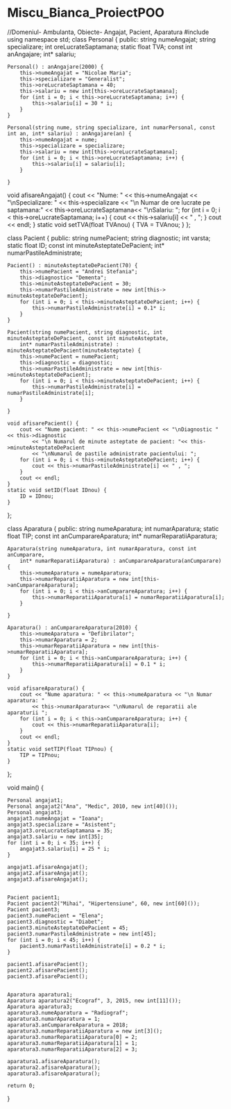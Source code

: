# Miscu_Bianca_ProiectPOO
//Domeniul- Ambulanta, Obiecte- Angajat, Pacient, Aparatura
#include <iostream>
using namespace std;
class Personal {
public:
	string numeAngajat;
	string specializare;
	int oreLucrateSaptamana;
	static float TVA;
	const int anAngajare;
	int* salariu;

	Personal() : anAngajare(2000) {
		this->numeAngajat = "Nicolae Maria";
		this->specializare = "Generalist";
		this->oreLucrateSaptamana = 40;
		this->salariu = new int[this->oreLucrateSaptamana];
		for (int i = 0; i < this->oreLucrateSaptamana; i++) {
			this->salariu[i] = 30 * i;
		}
	}

	Personal(string nume, string specializare, int numarPersonal, const int an, int* salariu) : anAngajare(an) {
		this->numeAngajat = nume;
		this->specializare = specializare;
		this->salariu = new int[this->oreLucrateSaptamana];
		for (int i = 0; i < this->oreLucrateSaptamana; i++) {
			this->salariu[i] = salariu[i];
		}

	}

void afisareAngajat() {
	cout << "Nume: " << this->numeAngajat << "\nSpecializare: " << this->specializare << "\n Numar de ore lucrate pe saptamana:" 
		<< this->oreLucrateSaptamana<< "\nSalariu: ";
	for (int i = 0; i < this->oreLucrateSaptamana; i++) {
		cout << this->salariu[i] << " , ";
	}
	cout << endl;
}
static void setTVA(float TVAnou) {
	TVA = TVAnou;
}
};

class Pacient {
public:
	string numePacient;
	string diagnostic;
	int varsta;
	static float ID;
	const int minuteAsteptateDePacient;
	int* numarPastileAdministrate;

	Pacient() : minuteAsteptateDePacient(70) {
		this->numePacient = "Andrei Stefania";
		this->diagnostic= "Dementa";
		this->minuteAsteptateDePacient = 30;
		this->numarPastileAdministrate = new int[this-> minuteAsteptateDePacient];
		for (int i = 0; i < this->minuteAsteptateDePacient; i++) {
			this->numarPastileAdministrate[i] = 0.1* i;
		}
	}

	Pacient(string numePacient, string diagnostic, int minuteAsteptateDePacient, const int minuteAsteptate, 
		int* numarPastileAdministrate) : minuteAsteptateDePacient(minuteAsteptate) {
		this->numePacient = numePacient;
		this->diagnostic = diagnostic;
		this->numarPastileAdministrate = new int[this->minuteAsteptateDePacient];
		for (int i = 0; i < this->minuteAsteptateDePacient; i++) {
			this->numarPastileAdministrate[i] = numarPastileAdministrate[i];
		}

	}

	void afisarePacient() {
		cout << "Nume pacient: " << this->numePacient << "\nDiagnostic " << this->diagnostic 
			<< "\n Numarul de minute asteptate de pacient: "<< this->minuteAsteptateDePacient 
			<< "\nNumarul de pastile administrate pacientului: ";
		for (int i = 0; i < this->minuteAsteptateDePacient; i++) {
			cout << this->numarPastileAdministrate[i] << " , ";
		}
		cout << endl;
	}
	static void setID(float IDnou) {
		ID = IDnou;
	}
};

class Aparatura {
public:
	string numeAparatura;
	int numarAparatura;
	static float TIP;
	const int anCumparareAparatura;
	int* numarReparatiiAparatura;

	Aparatura(string numeAparatura, int numarAparatura, const int anCumparare,
		int* numarReparatiiAparatura) : anCumparareAparatura(anCumparare) {
		this->numeAparatura = numeAparatura;
		this->numarReparatiiAparatura = new int[this->anCumparareAparatura];
		for (int i = 0; i < this->anCumparareAparatura; i++) {
			this->numarReparatiiAparatura[i] = numarReparatiiAparatura[i];
		}

	}

	Aparatura() : anCumparareAparatura(2010) {
		this->numeAparatura = "Defibrilator";
		this->numarAparatura = 2;
		this->numarReparatiiAparatura = new int[this->numarReparatiiAparatura];
		for (int i = 0; i < this->anCumparareAparatura; i++) {
			this->numarReparatiiAparatura[i] = 0.1 * i;
		}
	}

	void afisareAparatura() {
		cout << "Nume aparatura: " << this->numeAparatura << "\n Numar aparatura: " 
			<< this->numarAparatura<< "\nNumarul de reparatii ale aparaturii ";
		for (int i = 0; i < this->anCumparareAparatura; i++) {
			cout << this->numarReparatiiAparatura[i];
		}
		cout << endl;
	}
	static void setTIP(float TIPnou) {
		TIP = TIPnou;
	}
};

void main() {
	
	Personal angajat1;  
	Personal angajat2("Ana", "Medic", 2010, new int[40]());  
	Personal angajat3;
	angajat3.numeAngajat = "Ioana";
	angajat3.specializare = "Asistent";
	angajat3.oreLucrateSaptamana = 35;
	angajat3.salariu = new int[35];
	for (int i = 0; i < 35; i++) {
		angajat3.salariu[i] = 25 * i;
	}

	angajat1.afisareAngajat();
	angajat2.afisareAngajat();
	angajat3.afisareAngajat();


	Pacient pacient1;  
	Pacient pacient2("Mihai", "Hipertensiune", 60, new int[60]());  
	Pacient pacient3;
	pacient3.numePacient = "Elena";
	pacient3.diagnostic = "Diabet";
	pacient3.minuteAsteptateDePacient = 45;
	pacient3.numarPastileAdministrate = new int[45];
	for (int i = 0; i < 45; i++) {
		pacient3.numarPastileAdministrate[i] = 0.2 * i;
	}

	pacient1.afisarePacient();
	pacient2.afisarePacient();
	pacient3.afisarePacient();

	
	Aparatura aparatura1;  
	Aparatura aparatura2("Ecograf", 3, 2015, new int[11]());  
	Aparatura aparatura3;
	aparatura3.numeAparatura = "Radiograf";
	aparatura3.numarAparatura = 1;
	aparatura3.anCumparareAparatura = 2018;
	aparatura3.numarReparatiiAparatura = new int[3]();
	aparatura3.numarReparatiiAparatura[0] = 2;
	aparatura3.numarReparatiiAparatura[1] = 1;
	aparatura3.numarReparatiiAparatura[2] = 3;

	aparatura1.afisareAparatura();
	aparatura2.afisareAparatura();
	aparatura3.afisareAparatura();

	return 0;
}
